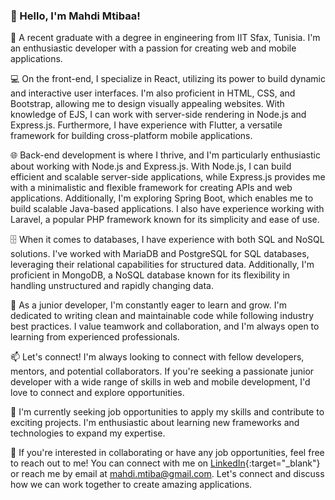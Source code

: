 ### 👋 Hello, I'm Mahdi Mtibaa!

🔭 A recent graduate with a degree in engineering from IIT Sfax, Tunisia. I'm an enthusiastic developer with a passion for creating web and mobile applications.

💻 On the front-end, I specialize in React, utilizing its power to build dynamic and interactive user interfaces. I'm also proficient in HTML, CSS, and Bootstrap, allowing me to design visually appealing websites. With knowledge of EJS, I can work with server-side rendering in Node.js and Express.js. Furthermore, I have experience with Flutter, a versatile framework for building cross-platform mobile applications.

🌐 Back-end development is where I thrive, and I'm particularly enthusiastic about working with Node.js and Express.js. With Node.js, I can build efficient and scalable server-side applications, while Express.js provides me with a minimalistic and flexible framework for creating APIs and web applications. Additionally, I'm exploring Spring Boot, which enables me to build scalable Java-based applications. I also have experience working with Laravel, a popular PHP framework known for its simplicity and ease of use.

🗄️ When it comes to databases, I have experience with both SQL and NoSQL solutions. I've worked with MariaDB and PostgreSQL for SQL databases, leveraging their relational capabilities for structured data. Additionally, I'm proficient in MongoDB, a NoSQL database known for its flexibility in handling unstructured and rapidly changing data.

🌟 As a junior developer, I'm constantly eager to learn and grow. I'm dedicated to writing clean and maintainable code while following industry best practices. I value teamwork and collaboration, and I'm always open to learning from experienced professionals.

📫 Let's connect! I'm always looking to connect with fellow developers, mentors, and potential collaborators. If you're seeking a passionate junior developer with a wide range of skills in web and mobile development, I'd love to connect and explore opportunities.

🔎 I'm currently seeking job opportunities to apply my skills and contribute to exciting projects. I'm enthusiastic about learning new frameworks and technologies to expand my expertise.

💼 If you're interested in collaborating or have any job opportunities, feel free to reach out to me! You can connect with me on [LinkedIn](https://www.linkedin.com/in/mtibaamahdi/){:target="_blank"} or reach me by email at mahdi.mtiba@gmail.com. Let's connect and discuss how we can work together to create amazing applications.
